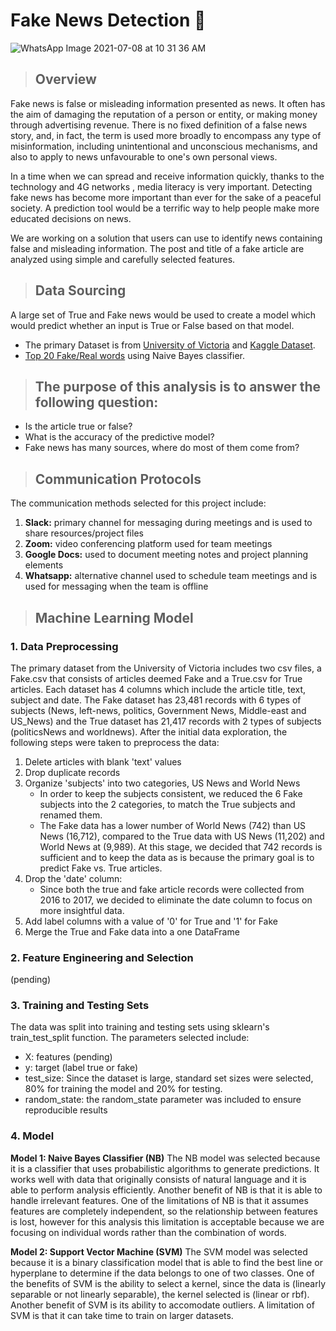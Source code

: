 # Fake News Detection 🔎

![WhatsApp Image 2021-07-08 at 10 31 36 AM](https://user-images.githubusercontent.com/78935551/125214201-b1696680-e283-11eb-870c-b1433543ce50.jpeg)

> ## Overview
Fake news is false or misleading information presented as news. It often has the aim of damaging the reputation of a person or entity, or making money through advertising revenue. There is no fixed definition of a false news story, and, in fact, the term is used more broadly to encompass any type of misinformation, including unintentional and unconscious mechanisms, and also to apply to news unfavourable to one's own personal views.

In a time when we can spread and receive information quickly, thanks to the technology and 4G networks , media literacy is very important. 
Detecting fake news has become more important than ever for the sake of a peaceful society. A prediction tool would be a terrific way to help people make more educated decisions on news. 

We are working on a solution that users can use to identify news containing false and misleading information. The post and title of a fake article are analyzed using simple and carefully selected features. 

> ## Data Sourcing 
A large set of True and Fake news would be used to create a model which would predict whether an input is True or False based on that model.

- The primary Dataset is from [University of Victoria](https://www.uvic.ca/engineering/ece/isot/datasets/fake-news/index.php) and [Kaggle Dataset](https://www.kaggle.com/c/fake-news/data).
- [Top 20 Fake/Real words](https://www.kdnuggets.com/2017/04/machine-learning-fake-news-accuracy.html) using Naive Bayes classifier.

> ## The purpose of this analysis is to answer the following question:
- Is the article true or false? 
- What is the accuracy of the predictive model? 
- Fake news has many sources, where do most of them come from?

> ## Communication Protocols

The communication methods selected for this project include:

1. **Slack:** primary channel for messaging during meetings and is used to share resources/project files
2. **Zoom:** video conferencing platform used for team meetings
3. **Google Docs:** used to document meeting notes and project planning elements
4. **Whatsapp:** alternative channel used to schedule team meetings and is used for messaging when the team is offline
 

> ## Machine Learning Model

### 1. Data Preprocessing
The primary dataset from the University of Victoria includes two csv files, a Fake.csv that consists of articles deemed Fake and a True.csv for True articles. Each dataset has 4 columns which include the article title, text, subject and date. The Fake dataset has 23,481 records with 6 types of subjects (News, left-news, politics, Government News, Middle-east and US_News) and the True dataset has 21,417 records with 2 types of subjects (politicsNews and worldnews). After the initial data exploration, the following steps were taken to preprocess the data:

1. Delete articles with blank 'text' values
2. Drop duplicate records
3. Organize 'subjects' into two categories, US News and World News
    - In order to keep the subjects consistent, we reduced the 6 Fake subjects into the 2 categories, to match the True subjects and renamed them. 
    - The Fake data has a lower number of World News (742) than US News (16,712), compared to the True data with US News (11,202) and World News at (9,989). At this stage, we decided that 742 records is sufficient and to keep the data as is because the primary goal is to predict Fake vs. True articles. 
4. Drop the 'date' column: 
    - Since both the true and fake article records were collected from 2016 to 2017, we decided to eliminate the date column to focus on more insightful data. 
5. Add label columns with a value of '0' for True and '1' for Fake
6. Merge the True and Fake data into a one DataFrame

### 2. Feature Engineering and Selection
(pending)

### 3. Training and Testing Sets

The data was split into training and testing sets using sklearn's train_test_split function. The parameters selected include: 
- X: features (pending)
- y: target (label true or fake)
- test_size: Since the dataset is large, standard set sizes were selected, 80% for training the model and 20% for testing. 
- random_state: the random_state parameter was included to ensure reproducible results

### 4. Model

**Model 1: Naive Bayes Classifier (NB)**
The NB model was selected because it is a classifier that uses probabilistic algorithms to generate predictions. It works well with data that originally consists of natural language and it is able to perform analysis efficiently. Another benefit of NB is that it is able to handle irrelevant features. One of the limitations of NB is that it assumes features are completely independent, so the relationship between features is lost, however for this analysis this limitation is acceptable because we are focusing on individual words rather than the combination of words. 

**Model 2: Support Vector Machine (SVM)**
The SVM model was selected because it is a binary classification model that is able to find the best line or hyperplane to determine if the data belongs to one of two classes. One of the benefits of SVM is the ability to select a kernel, since the data is (linearly separable or not linearly separable), the kernel selected is (linear or rbf). Another benefit of SVM is its ability to accomodate outliers. A limitation of SVM is that it can take time to train on larger datasets.